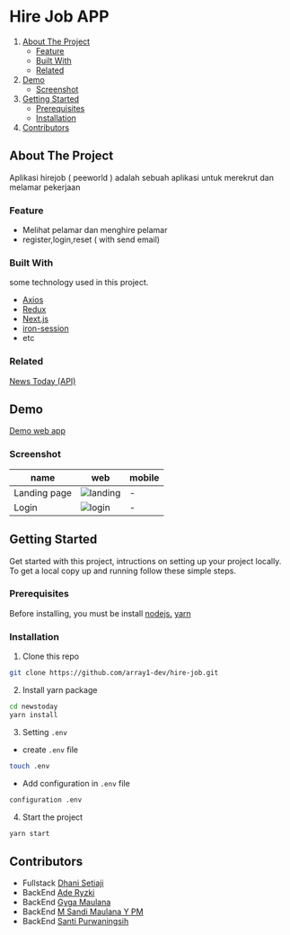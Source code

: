 # Hire Job APP
<!-- NAVIGATION -->
<ol>
    <li>
      <a href="#about-the-project">About The Project</a>
      <ul>
        <li><a href="#feature">Feature</a></li>
        <li><a href="#built-with">Built With</a></li>
        <li><a href="#related">Related</a></li>
      </ul>
    </li>
    <li><a href="#demo">Demo</a>
          <ul>
        <li><a href="#screenshot">Screenshot</a></li>
      </ul>
    </li>
    <li>
      <a href="#getting-started">Getting Started</a>
      <ul>
        <li><a href="#prerequisites">Prerequisites</a></li>
        <li><a href="#installation">Installation</a></li>
      </ul>
    </li>
    <li><a href="#contributors">Contributors</a></li>
</ol>
<!-- ABOUT THE PROJECT -->

## About The Project

Aplikasi hirejob ( peeworld ) adalah sebuah aplikasi untuk merekrut dan melamar pekerjaan

### Feature

- Melihat pelamar dan menghire pelamar
- register,login,reset ( with send email) 

### Built With

some technology used in this project.
- [Axios](https://www.npmjs.com/package/axios)
- [Redux](https://redux.js.org/)
- [Next.js](https://nextjs.org/)
- [iron-session](https://www.npmjs.com/package/iron-session)
- etc
<!-- - ditambahin lagi -->
### Related

[News Today (API)](https://github.com/array1-dev/hire-job-BE/)

## Demo

[Demo web app](https://#)
### Screenshot
<!-- kalau bisa dibuat tabel antara tampilan web dan mobile -->
|name  | web   | mobile |
| ------------- | ------------- | -------------|
| Landing page       | ![landing](https://raw.githubusercontent.com/dhanisetiaji/hire-job/main/screenshot/home.png)| -|
| Login        | ![login](https://raw.githubusercontent.com/dhanisetiaji/hire-job/main/screenshot/login.png)| - |

<!-- GETTING STARTED -->
## Getting Started

Get started with this project, intructions on setting up your project locally.<br />
To get a local copy up and running follow these simple steps.
### Prerequisites

Before installing, you must be install [nodejs.](https://nodejs.org) [yarn](https://yarnpkg.com/getting-started/install)
### Installation

1. Clone this repo
 
```sh
git clone https://github.com/array1-dev/hire-job.git
```
2. Install yarn package

```sh
cd newstoday
yarn install
```

3. Setting `.env`

- create `.env` file

```sh
touch .env
```

- Add configuration in `.env` file

```sh
configuration .env 
```

4. Start the project

```sh
yarn start
```

<!-- Contributors -->
## Contributors

- Fullstack [Dhani Setiaji](https://github.com/dhanisetiaji)
- BackEnd [Ade Ryzki](https://github.com/ade-ryzki)
- BackEnd [Gyga Maulana](https://github.com/GygaMaulana)
- BackEnd [M Sandi Maulana Y PM](https://github.com/muhammadsandi12)
- BackEnd [Santi Purwaningsih](https://github.com/santipn)
